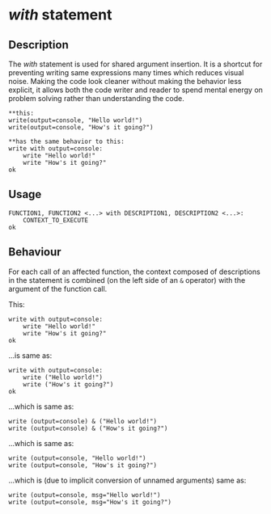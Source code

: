 # *with* statement

## Description

The *with* statement is used for shared argument insertion. It is a shortcut for preventing writing same expressions many times which reduces visual noise. Making the code look cleaner without making the behavior less explicit, it allows both the code writer and reader to spend mental energy on problem solving rather than understanding the code.

```{.chakral caption="Example"}
**this:
write(output=console, "Hello world!")
write(output=console, "How's it going?")

**has the same behavior to this:
write with output=console:
    write "Hello world!"
    write "How's it going?"
ok
```

## Usage
```{caption="Usage"}
FUNCTION1, FUNCTION2 <...> with DESCRIPTION1, DESCRIPTION2 <...>:
    CONTEXT_TO_EXECUTE
ok
```

## Behaviour
For each call of an affected function, the context composed of descriptions in the statement is combined (on the left side of an `&` operator) with the argument of the function call.

This:
```{.chakral}
write with output=console:
    write "Hello world!"
    write "How's it going?"
ok
```
...is same as:
```{.chakral}
write with output=console:
    write ("Hello world!")
    write ("How's it going?")
ok
```
...which is same as:
```{.chakral}
write (output=console) & ("Hello world!")
write (output=console) & ("How's it going?")
```
...which is same as:
```{.chakral}
write (output=console, "Hello world!")
write (output=console, "How's it going?")
```
...which is (due to implicit conversion of unnamed arguments) same as:
```{.chakral}
write (output=console, msg="Hello world!")
write (output=console, msg="How's it going?")
```